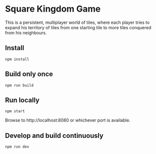 # Square Kingdom Game
This is a persistent, multiplayer world of tiles, where each player tries to expand his territory of tiles from one starting tile to more tiles conquered from his neighbours.

## Install

```
npm install
```

## Build only once

```
npm run build
```

## Run locally

```
npm start
```

Browse to http://localhost:8080 or whichever port is available.

## Develop and build continuously

```
npm run dev
```
